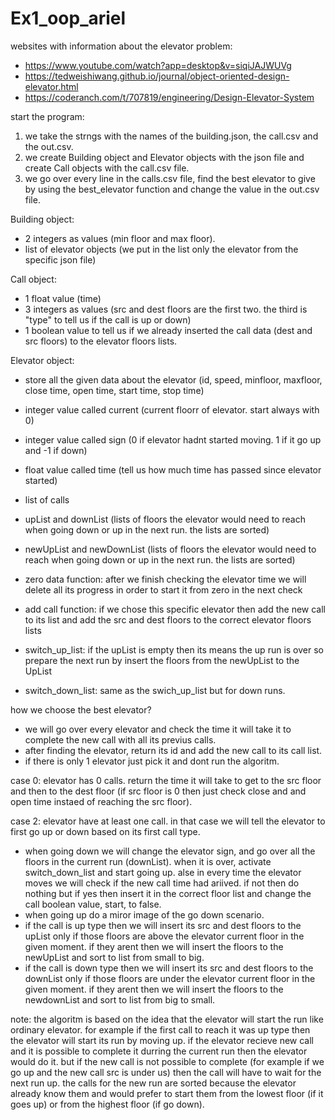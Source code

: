 # Ex1_oop_ariel

websites with information about the elevator problem:
* https://www.youtube.com/watch?app=desktop&v=siqiJAJWUVg
* https://tedweishiwang.github.io/journal/object-oriented-design-elevator.html
* https://coderanch.com/t/707819/engineering/Design-Elevator-System

start the program:
1. we take the strngs with the names of the building.json, the call.csv and the out.csv.
2. we create Building object and Elevator objects with the json file and create Call objects with the call.csv file.
3. we go over every line in the calls.csv file, find the best elevator to give by using the best_elevator function and change the value in the out.csv file.

Building object:
* 2 integers as values (min floor and max floor).
* list of elevator objects (we put in the list only the elevator from the specific json file)

Call object:
* 1 float value (time)
* 3 integers as values (src and dest floors are the first two. the third is "type" to tell us if the call is up or down)
* 1 boolean value to tell us if we already inserted the call data (dest and src floors) to the elevator floors lists.

Elevator object:
* store all the given data about the elevator (id, speed, minfloor, maxfloor, close time, open time, start time, stop time)
* integer value called current (current floorr of elevator. start always with 0)
* integer value called sign (0 if elevator hadnt started moving. 1 if it go up and -1 if down)
* float value called time (tell us how much time has passed since elevator started)
* list of calls
* upList and downList (lists of floors the elevator would need to reach when going down or up in the next run. the lists are sorted)
* newUpList and newDownList (lists of floors the elevator would need to reach when going down or up in the next run. the lists are sorted)

* zero data function: after we finish checking the elevator time we will delete all its progress in order to start it from zero in the next check
* add call function: if we chose this specific elevator then add the new call to its list and add the src and dest floors to the correct elevator floors lists
* switch_up_list: if the upList is empty then its means the up run is over so prepare the next run by insert the floors from the newUpList to the UpList
* switch_down_list: same as the swich_up_list but for down runs.


how we choose the best elevator?
* we will go over every elevator and check the time it will take it to complete the new call with all its previus calls.
* after finding the elevator, return its id and add the new call to its call list.
* if there is only 1 elevator just pick it and dont run the algoritm.

case 0: elevator has 0 calls. return the time it will take to get to the src floor and then to the dest floor (if src floor is 0 then just check close and and open time instaed of reaching the src floor).

case 2: elevator have at least one call. in that case we will tell the elevator to first go up or down based on its first call type.

* when going down we will change the elevator sign, and go over all the floors in the current run (downList). when it is over, activate switch_down_list and start going up. alse in every time the elevator moves we will check if the new call time had ariived. if not then do nothing but if yes then insert it in the correct floor list and change the call boolean value, start, to false.
* when going up do a miror image of the go down scenario.
* if the call is up type then we will insert its src and dest floors to the upList only if those floors are above the elevator current floor in the given moment. if they arent then we will insert the floors to the newUpList and sort to list from small to big.
* if the call is down type then we will insert its src and dest floors to the downList only if those floors are under the elevator current floor in the given moment. if they arent then we will insert the floors to the newdownList and sort to list from big to small.



note:
the algoritm is based on the idea that the elevator will start the run like ordinary elevator. for example if the first call to reach it was up type then the elevator will start its run by moving up.
if the elevator recieve new call and it is possible to complete it durring the current run then the elevator would do it. but if the new call is not possible to complete (for example if we go up and the new call src is under us) then the call will have to wait for the next run up.
the calls for the new run are sorted because the elevator already know them and would prefer to start them from the lowest floor (if it goes up) or from the highest floor (if go down).
